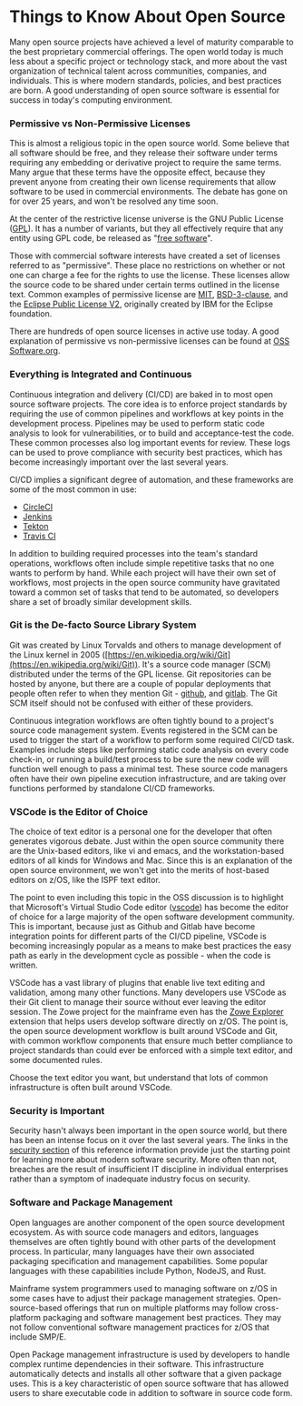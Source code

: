 # Things to Know About Open Source
Many open source projects have achieved a level of maturity comparable to the best
proprietary commercial offerings.  The open world today is much less about a specific
project or technology stack, and more about the vast organization of technical talent
across communities, companies, and individuals.  This is where modern standards,
policies, and best practices are born.  A good understanding of open source software 
is essential for success in today's computing environment.

### Permissive vs Non-Permissive Licenses
This is almost a religious topic in the open source world.  Some believe that all 
software should be free, and they release their software under terms requiring any 
embedding or derivative project to require the same terms.  Many argue that these 
terms have the opposite effect, because they prevent anyone from creating their own 
license requirements that allow software to be used in commercial environments.  The 
debate has gone on for over 25 years, and won't be resolved any time soon.

At the center of the restrictive license universe is the GNU Public License 
([GPL](https://www.gnu.org/licenses/gpl-3.0.en.html)).  It has a number of variants, 
but they all effectively require that any entity using GPL code, be released 
as "[free software](https://www.gnu.org/philosophy/free-sw.html)".

Those with commercial software interests have created a set of licenses referred to 
as "permissive".  These place no restrictions on whether or not one can charge a 
fee for the rights to use the license.  These licenses allow the source code to 
be shared under certain terms outlined in the license text.  Common examples of 
permissive license are [MIT](https://opensource.org/license/MIT), 
[BSD-3-clause](https://opensource.org/license/bsd-3-clause), and the 
[Eclipse Public License V2](https://opensource.org/license/epl-2-0), originally 
created by IBM for the Eclipse foundation.  

There are hundreds of open source licenses in active use today.  A good explanation 
of permissive vs non-permissive licenses can be found at 
[OSS Software.org](https://osssoftware.org/blog/open-source-licenses-explained-a-comparison/).


### Everything is Integrated and Continuous
Continuous integration and delivery (CI/CD) are baked in to most open source software 
projects. The core idea is to enforce project standards by requiring the use of 
common pipelines and workflows at key points in the development process.  Pipelines 
may be used to perform static code analysis to look for vulnerabilities, or to 
build and acceptance-test the code.  These common processes also log important events 
for review.  These logs can be used to prove compliance with security best practices, 
which has become increasingly important over the last several years.

CI/CD implies a significant degree of automation, and these frameworks are some of the 
most common in use:

- [CircleCI](https://circleci.com/)
- [Jenkins](https://www.jenkins.io/)
- [Tekton](https://tekton.dev/)
- [Travis CI](https://tekton.dev/)

In addition to building required processes into the team's standard operations, workflows 
often include simple repetitive tasks that no one wants to perform by hand.  While each 
project will have their own set of workflows, most projects in the open source community 
have gravitated toward a common set of tasks that tend to be automated, so developers 
share a set of broadly similar development skills.

### Git is the De-facto Source Library System
Git was created by Linux Torvalds and others to manage development of the Linux kernel 
in 2005 ([https://en.wikipedia.org/wiki/Git](https://en.wikipedia.org/wiki/Git)).  It's 
a source code manager (SCM) distributed under the terms of the GPL license.  Git 
repositories can be hosted by anyone, but there are a couple of popular deployments that 
people often refer to when they mention Git - [github](https://github.com/), and 
[gitlab](https://gitlab.com/).  The Git SCM itself should not be confused with either 
of these providers.

Continuous integration workflows are often tightly bound to a project's source code 
management system.  Events registered in the SCM can be used to trigger the start of a 
workflow to perform some required CI/CD task.  Examples include steps like performing 
static code analysis on every code check-in, or running a build/test process to be sure 
the new code will function well enough to pass a minimal test.  These source code managers 
often have their own pipeline execution infrastructure, and are taking over functions 
performed by standalone CI/CD frameworks.

### VSCode is the Editor of Choice
The choice of text editor is a personal one for the developer that often generates 
vigorous debate.  Just within the open source community there are the Unix-based 
editors, like vi and emacs, and the workstation-based editors of all kinds for Windows 
and Mac.  Since this is an explanation of the open source environment, we won't get 
into the merits of host-based editors on z/OS, like the ISPF text editor.

The point to even including this topic in the OSS discussion is to highlight that 
Microsoft's Virtual Studio Code editor ([vscode](https://code.visualstudio.com/)) has 
become the editor of choice for a large majority of the open software development 
community. This is important, because just as Github and Gitlab have become integration 
points for different parts of the CI/CD pipeline, VSCode is becoming increasingly 
popular as a means to make best practices the easy path as early in the development 
cycle as possible - when the code is written.

VSCode has a vast library of plugins that enable live text editing and validation, 
among many other functions.  Many developers use VSCode as their Git client to 
manage their source without ever leaving the editor session.  The Zowe project for 
the mainframe even has the [Zowe Explorer](https://docs.zowe.org/stable/user-guide/ze-install/) 
extension that helps users develop software directly on z/OS.  The point is, the 
open source development workflow is built around VSCode and Git, with common 
workflow components that ensure much better compliance to project standards than 
could ever be enforced with a simple text editor, and some documented rules.

Choose the text editor you want, but understand that lots of common infrastructure 
is often built around VSCode.

### Security is Important
Security hasn't always been important in the open source world, but there has been 
an intense focus on it over the last several years.  The links in the 
[security section](./README.md#security) of this reference information provide 
just the starting point for learning more about modern software security.  More
often than not, breaches are the result of insufficient IT discipline in 
individual enterprises rather than a symptom of inadequate industry focus on security.

### Software and Package Management
Open languages are another component of the open source development ecosystem.  As with 
source code managers and editors, languages themselves are often tightly bound with 
other parts of the development process.  In particular, many languages have their own 
associated packaging specification and management capabilities.  Some popular 
languages with these capabilities include Python, NodeJS, and Rust.  

Mainframe system programmers used to managing software on z/OS in some cases have 
to adjust their package management strategies.  Open-source-based offerings that run 
on multiple platforms may follow cross-platform packaging and software management
best practices.  They may not follow conventional software management practices
for z/OS that include SMP/E. 

Open Package management infrastructure is used by developers to handle complex 
runtime dependencies in their software.  This infrastructure automatically 
detects and installs all other software that a given package uses.  This is a 
key characteristic of open source software that has allowed users to share 
executable code in addition to software in source code form.

